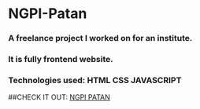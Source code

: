 # NGPI-Patan
### A freelance project I worked on for an institute. 
### It is fully frontend website.
### Technologies used: HTML CSS JAVASCRIPT
##CHECK IT OUT: [NGPI PATAN](ngpipatn.com)
